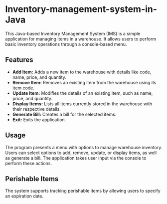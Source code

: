 # Inventory-management-system-in-Java

This Java-based Inventory Management System (IMS) is a simple application for managing items in a warehouse. It allows users to perform basic inventory operations through a console-based menu.

## Features

*   **Add Item:** Adds a new item to the warehouse with details like code, name, price, and quantity.
*   **Remove Item:** Removes an existing item from the warehouse using its item code.
*   **Update Item:** Modifies the details of an existing item, such as name, price, and quantity.
*   **Display Items:** Lists all items currently stored in the warehouse with their respective details.
*   **Generate Bill:** Creates a bill for the selected items.
*   **Exit:** Exits the application.

## Usage

The program presents a menu with options to manage warehouse inventory. Users can select options to add, remove, update, or display items, as well as generate a bill. The application takes user input via the console to perform these actions.

## Perishable Items

The system supports tracking perishable items by allowing users to specify an expiration date.

